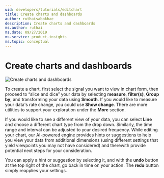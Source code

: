 ```yaml
---
uid: developers/tutorials/editchart
title: Create charts and dashboards
author: ruthaisabokhae
description: Create charts and dashboards
ms.author: ruthai
ms.date: 09/27/2019
ms.service: product-insights
ms.topic: conceptual
---
```


# Create charts and dashboards

![Create charts and dashboards](Createchart.gif "Create charts and dashboards")

To create a chart, first select the signal you want to view in chart form, then proceed to “slice and dice” your data by selecting **measure**, **filter(s)**, **Group by**, and transforming your data using **Smooth**. If you would like to measure your data's rate change, you could use **Show change**. There are more utilities to support your exploration under the **More** section.<br> 

If you would like to see a different view of your data, you can select **Line** and choose a different chart type from the drop down. Similarly, the time range and interval can be adjusted to your desired frequency.
While editing your chart, our AI-powered engine provides hints or suggestions to help you view your data from additional dimensions (using different settings that yield viewpoints you may not have considered) and therewith provide potential next steps for your consideration. 

You can apply a hint or suggestion by selecting it, and with the **undo** button at the top right of the chart, go back in time on your action. The **redo** button simply reapplies your settings.<br> 

